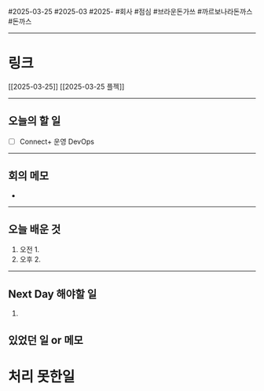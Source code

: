#2025-03-25 #2025-03 #2025- 
#회사 #점심 #브라운돈가쓰 #까르보나라돈까스 #돈까스

------
# 링크 
[[2025-03-25]]
[[2025-03-25 플젝]]

---
## 오늘의 할 일
- [ ] Connect+ 운영 DevOps
---
## 회의 메모
- 
---
## 오늘 배운 것
1. 오전
    1. 
2. 오후
    2. 
---
## Next Day 해야할 일
1. 


## 있었던 일 or 메모


# 처리 못한일